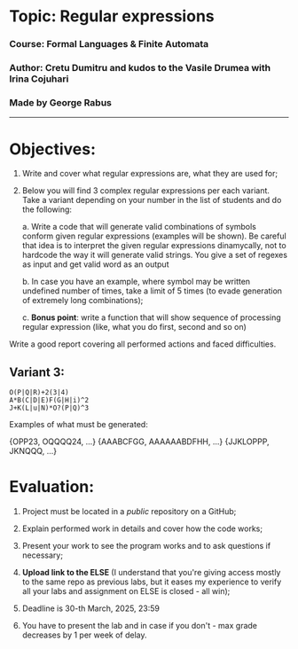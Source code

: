 # Topic: Regular expressions

### Course: Formal Languages & Finite Automata
### Author: Cretu Dumitru and kudos to the Vasile Drumea with Irina Cojuhari

### Made by George Rabus

----

# Objectives:

1. Write and cover what regular expressions are, what they are used for;

2. Below you will find 3 complex regular expressions per each variant. Take a variant depending on your number in the list of students and do the following:

    a. Write a code that will generate valid combinations of symbols conform given regular expressions (examples will be shown). Be careful that idea is to interpret the given regular expressions dinamycally, not to hardcode the way it will generate valid strings. You give a set of regexes as input and get valid word as an output

    b. In case you have an example, where symbol may be written undefined number of times, take a limit of 5 times (to evade generation of extremely long combinations);

    c. **Bonus point**: write a function that will show sequence of processing regular expression (like, what you do first, second and so on)

Write a good report covering all performed actions and faced difficulties.

## Variant 3:

```
O(P|Q|R)+2(3|4)
A*B(C|D|E)F(G|H|i)^2
J+K(L|u|N)*O?(P|Q)^3
```

Examples of what must be generated:

{OPP23, OQQQQ24, ...}
{AAABCFGG, AAAAAABDFHH, ...}
{JJKLOPPP, JKNQQQ, ...}

# Evaluation:

1. Project must be located in a *public* repository on a GitHub;

2. Explain performed work in details and cover how the code works;

3. Present your work to see the program works and to ask questions if necessary;

4. **Upload link to the ELSE** (I understand that you're giving access mostly to the same repo as previous labs, but it eases my experience to verify all your labs and assignment on ELSE is closed - all win);

5. Deadline is 30-th March, 2025, 23:59

6. You have to present the lab and in case if you don't - max grade decreases by 1 per week of delay.
